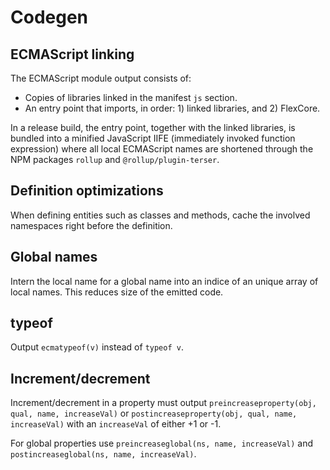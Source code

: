 # Codegen

## ECMAScript linking

The ECMAScript module output consists of:

* Copies of libraries linked in the manifest `js` section.
* An entry point that imports, in order: 1) linked libraries, and 2) FlexCore.

In a release build, the entry point, together with the linked libraries, is bundled into a minified JavaScript IIFE (immediately invoked function expression) where all local ECMAScript names are shortened through the NPM packages `rollup` and `@rollup/plugin-terser`.

## Definition optimizations

When defining entities such as classes and methods, cache the involved namespaces right before the definition.

## Global names

Intern the local name for a global name into an indice of an unique array of local names. This reduces size of the emitted code.

## typeof

Output `ecmatypeof(v)` instead of `typeof v`.

## Increment/decrement

Increment/decrement in a property must output `preincreaseproperty(obj, qual, name, increaseVal)` or `postincreaseproperty(obj, qual, name, increaseVal)` with an `increaseVal` of either +1 or -1.

For global properties use `preincreaseglobal(ns, name, increaseVal)` and `postincreaseglobal(ns, name, increaseVal)`.
